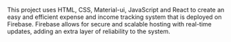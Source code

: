This project uses HTML, CSS, Material-ui, JavaScript and React to create an easy and efficient expense and income tracking system that is deployed on Firebase. Firebase allows for secure and scalable hosting with real-time updates, adding an extra layer of reliability to the system.
